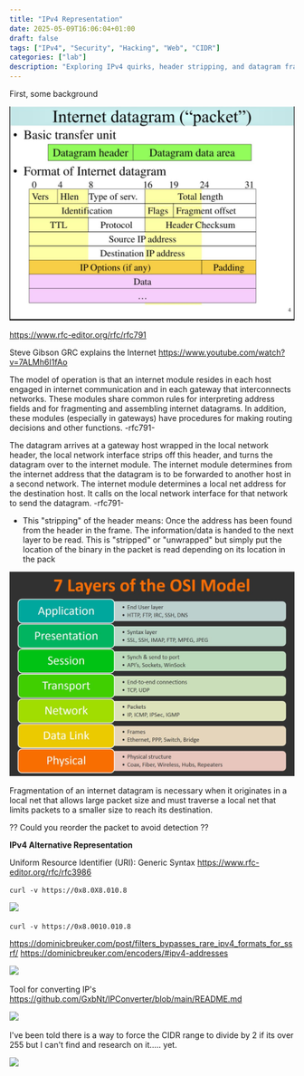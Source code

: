 ```yaml
---
title: "IPv4 Representation"
date: 2025-05-09T16:06:04+01:00
draft: false
tags: ["IPv4", "Security", "Hacking", "Web", "CIDR"]
categories: ["lab"]
description: "Exploring IPv4 quirks, header stripping, and datagram fragmentation through RFC 791 and practical examples. Includes packet interpretation and alternate IP representations."
---
```


First, some background

![](1.png)

https://www.rfc-editor.org/rfc/rfc791

Steve Gibson GRC explains the Internet
https://www.youtube.com/watch?v=7ALMh6I1fAo

 The model of operation is that an internet module resides in each host
  engaged in internet communication and in each gateway that
  interconnects networks.  These modules share common rules for
  interpreting address fields and for fragmenting and assembling
  internet datagrams.  In addition, these modules (especially in
  gateways) have procedures for making routing decisions and other
  functions. -rfc791-

 The datagram arrives at a gateway host wrapped in the local network
header, the local network interface strips off this header, and turns the datagram over to the internet module.  The internet module determines from the internet address that the datagram is to be forwarded to another host in a second network.  The internet module determines a local net address for the destination host.  It calls on the local network interface for that network to send the datagram. -rfc791-

- This "stripping" of the header means: Once the address has been found from the header in the frame. The information/data is handed to the next layer to be read. This is "stripped" or "unwrapped" but simply put the location of the binary in the packet is read depending on its location in the pack

![](2.jpg)


Fragmentation of an internet datagram is necessary when it originates in a local net that allows large packet size and must traverse a local net that limits packets to a smaller size to reach its destination.

?? Could you reorder the packet to avoid detection ??

**IPv4 Alternative Representation**

Uniform Resource Identifier (URI): Generic Syntax
https://www.rfc-editor.org/rfc/rfc3986


```curl -v https://0x8.0X8.010.8```

![](5.png)


```curl -v https://0x8.0010.010.8```

https://dominicbreuker.com/post/filters_bypasses_rare_ipv4_formats_for_ssrf/
https://dominicbreuker.com/encoders/#ipv4-addresses

![](4.png)


Tool for converting IP's
https://github.com/GxbNt/IPConverter/blob/main/README.md

![](3.png)


I've been told there is a way to force the CIDR range to divide by 2 if its over 255 but I can't find and research on it..... yet. 

![](6.png)